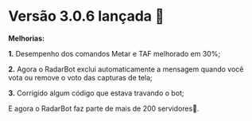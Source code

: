 # Versão 3.0.6 lançada 🎉

**Melhorias:**

**1.** Desempenho dos comandos Metar e TAF melhorado em 30%;

**2.** Agora o RadarBot exclui automaticamente a mensagem quando você vota ou remove o voto das capturas de tela;

**3.** Corrigido algum código que estava travando o bot;

E agora o RadarBot faz parte de mais de 200 servidores🎉.